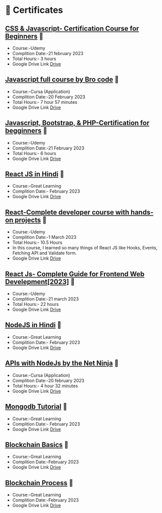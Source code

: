 # 🥇 Certificates


## [CSS & Javascript- Certification Course for Beginners](https://www.udemy.com/course/css-javascript-certification-course-for-beginners/) 🔗
- Course:-Udemy
- Complition Date:-21 february 2023
- Total Hours:- 3 hours
- Google Drive Link [Drive](https://drive.google.com/file/d/1eXGdjgBqxL-nc5Txhji4Wi4TyTowJLKA/view?usp=share_link)

## [Javascript full course by Bro code](https://drive.google.com/file/d/1ezZw8lP1l7TIpunrZ1Z0cE8WVVD0Y1e9/view?usp=share_link) 🔗
- Course:-Cursa (Application)
- Complition Date:-20 February 2023
- Total Hours:- 7 hour 57 minutes
- Google Drive Link [Drive](https://drive.google.com/file/d/1ezZw8lP1l7TIpunrZ1Z0cE8WVVD0Y1e9/view?usp=share_link)

## [Javascript, Bootstrap, & PHP-Certification for begginners](https://www.udemy.com/course/javascript-bootstrap-php-certification-for-beginners/) 🔗
- Course:-Udemy
- Complition Date:-21 February 2023
- Total Hours:- 6 hours
- Google Drive Link [Drive](https://drive.google.com/file/d/1eLBDxIONdV3MgblOlXAhjsiQv8tUMTs8/view?usp=share_link)

## [React JS in Hindi](https://www.mygreatlearning.com/academy/learn-for-free/courses/react-js-in-hindi) 🔗
- Course:-Great Learning
- Complition Date:- February 2023
- Google Drive Link [Drive](https://drive.google.com/file/d/1fXc9LiJr37QdYPBonuO0ESSxamF1a8LQ/view?usp=share_link)

## [React-Complete developer course with hands-on projects](https://www.udemy.com/course/react-complete-developer-course-with-hands-on-projects/) 🔗
- Course:-Udemy
- Complition Date:-1 March 2023
- Total Hours:- 10.5 Hours
- In this course, I learned so many things of React JS like Hooks, Events, Fetching API and Validate form.
- Google Drive Link [Drive](https://drive.google.com/file/d/1dKlJRNpA4cU6m_-sAkHGX5944GAOqRbq/view?usp=share_link) 

## [React Js- Complete Guide for Frontend Web Develepment[2023]](https://www.udemy.com/course/react-js-a-complete-guide-for-frontend-web-development/) 🔗
- Course:-Udemy
- Complition Date:-21 march 2023
- Total Hours:- 22 hours
- Google Drive Link [Drive](https://drive.google.com/file/d/1d_54bFygNsrVLKwSQp6V7f2HE-xMeG1p/view?usp=share_link)

## [NodeJS in Hindi](https://www.mygreatlearning.com/academy/learn-for-free/courses/nodejs-in-hindi) 🔗
- Course:-Great Learning
- Complition Date:- February 2023
- Google Drive Link [Drive](https://drive.google.com/file/d/1ffpdOnbSd4qYYTC87-JQdH_NiqX56xwy/view?usp=share_link)

## [APIs with NodeJs by the Net Ninja](https://drive.google.com/file/d/1fIG26L-B27MT0bZ6TiFsaudYbxz7mHMv/view?usp=share_link) 🔗
- Course:-Cursa (Application)
- Complition Date:-20 february 2023
- Total Hours:- 4 hour 32 minutes
- Google Drive Link [Drive](https://drive.google.com/file/d/1fIG26L-B27MT0bZ6TiFsaudYbxz7mHMv/view?usp=share_link)

## [Mongodb Tutorial](https://www.mygreatlearning.com/academy/learn-for-free/courses/mongodb-tutorial) 🔗
- Course:-Great Learning
- Complition Date:- February 2023
- Google Drive Link [Drive](https://drive.google.com/file/d/1fbosyg_3TTBUYqONvyYQHlo-IN61pwXN/view?usp=share_link)

## [Blockchain Basics](https://www.mygreatlearning.com/academy/learn-for-free/courses/blockchain-basics) 🔗
- Course:-Great Learning
- Complition Date:-February 2023
- Google Drive Link [Drive](https://drive.google.com/file/d/1fSmFWtmRwQGcVT-MZTPF8eo8Hz4Q_Ene/view?usp=share_link)

## [Blockchain Process](https://www.mygreatlearning.com/academy/learn-for-free/courses/blockchain-process) 🔗
- Course:-Great Learning
- Complition Date:-February 2023
- Google Drive Link [Drive](https://drive.google.com/file/d/1euCNl79hMjYOcjuVNIHJrzQGssbv1OHG/view?usp=share_link)
